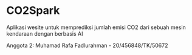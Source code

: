 # CO2Spark
Aplikasi wesite untuk memprediksi jumlah emisi CO2 dari sebuah mesin kendaraan dengan berbasis AI




Anggota 2: Muhamad Rafa Fadlurahman - 20/456848/TK/50672